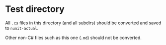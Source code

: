 # Test directory

All `.cs` files in this directory (and all subdirs) should be converted and saved to `nunit-actual`.

Other non-C# files such as this one (`.md`) should not be converted.
